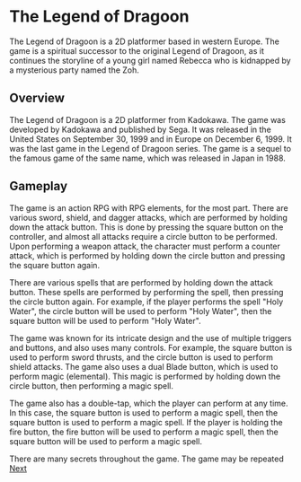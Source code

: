 # The Legend of Dragoon

The Legend of Dragoon is a 2D platformer based in western Europe. The game is a spiritual successor to the original Legend of Dragoon, as it continues the storyline of a young girl named Rebecca who is kidnapped by a mysterious party named the Zoh.

## Overview

The Legend of Dragoon is a 2D platformer from Kadokawa. The game was developed by Kadokawa and published by Sega. It was released in the United States on September 30, 1999 and in Europe on December 6, 1999. It was the last game in the Legend of Dragoon series. The game is a sequel to the famous game of the same name, which was released in Japan in 1988.

## Gameplay

The game is an action RPG with RPG elements, for the most part. There are various sword, shield, and dagger attacks, which are performed by holding down the attack button. This is done by pressing the square button on the controller, and almost all attacks require a circle button to be performed. Upon performing a weapon attack, the character must perform a counter attack, which is performed by holding down the circle button and pressing the square button again.

There are various spells that are performed by holding down the attack button. These spells are performed by performing the spell, then pressing the circle button again. For example, if the player performs the spell "Holy Water", the circle button will be used to perform "Holy Water", then the square button will be used to perform "Holy Water".

The game was known for its intricate design and the use of multiple triggers and buttons, and also uses many controls. For example, the square button is used to perform sword thrusts, and the circle button is used to perform shield attacks. The game also uses a dual Blade button, which is used to perform magic (elemental). This magic is performed by holding down the circle button, then performing a magic spell.

The game also has a double-tap, which the player can perform at any time. In this case, the square button is used to perform a magic spell, then the square button is used to perform a magic spell. If the player is holding the fire button, the fire button will be used to perform a magic spell, then the square button will be used to perform a magic spell.

There are many secrets throughout the game. The game may be repeated
[Next](127.md)